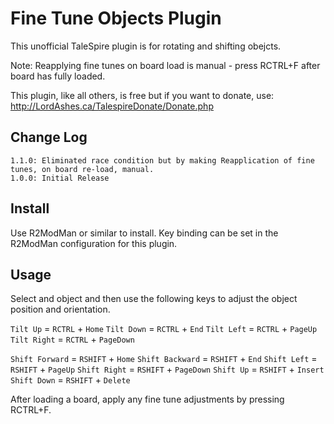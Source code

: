 # Fine Tune Objects Plugin

This unofficial TaleSpire plugin is for rotating and shifting obejcts.

Note: Reapplying fine tunes on board load is manual - press RCTRL+F after board has fully loaded.

This plugin, like all others, is free but if you want to donate, use: http://LordAshes.ca/TalespireDonate/Donate.php

## Change Log

```
1.1.0: Eliminated race condition but by making Reapplication of fine tunes, on board re-load, manual.
1.0.0: Initial Release
```

## Install

Use R2ModMan or similar to install. Key binding can be set in the R2ModMan configuration for this plugin.

## Usage

Select and object and then use the following keys to adjust the object position and orientation.

``Tilt Up`` = ``RCTRL`` + ``Home``
``Tilt Down`` = ``RCTRL`` + ``End``
``Tilt Left`` = ``RCTRL`` + ``PageUp``
``Tilt Right`` = ``RCTRL`` + ``PageDown``

``Shift Forward`` = ``RSHIFT`` + ``Home``
``Shift Backward`` = ``RSHIFT`` + ``End``
``Shift Left`` = ``RSHIFT`` + ``PageUp``
``Shift Right`` = ``RSHIFT`` + ``PageDown``
``Shift Up`` = ``RSHIFT`` + ``Insert``
``Shift Down`` = ``RSHIFT`` + ``Delete``

After loading a board, apply any fine tune adjustments by pressing RCTRL+F.

